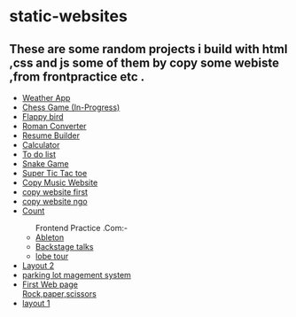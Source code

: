 # static-websites

<h2>These are some random projects i build with html ,css and js some of them by copy some webiste ,from frontpractice etc .
</h2>
<ul>
<li> <a href="https://aman1919.github.io/static-websites/weather/index.html">Weather App</a></li>

<li> <a href="https://aman1919.github.io/static-websites/chess/index.html">Chess Game (In-Progress)</a></li>

<li> <a href="https://aman1919.github.io/static-websites/flappyBird/index.html">Flappy bird</a></li>

<li> <a href="https://aman1919.github.io/static-websites/roman/index.html">Roman Converter</a></li>

<li><a href="https://aman1919.github.io/static-websites/resume-Builder/index.html">Resume Builder</a></li>

<li><a href="https://aman1919.github.io/static-websites/calculator/calculator.html">Calculator</a></li>

<li><a href="https://aman1919.github.io/static-websites/To%20do%20list/index.html">To do list</a></li>

<li><a href="https://aman1919.github.io/static-websites/Snake%20game/index.html">Snake Game</a></li>

<li><a href="https://aman1919.github.io/static-websites/tic-tac-toe/index.html">Super Tic Tac toe</a></li>

<li><a href="https://aman1919.github.io/static-websites/copy%20%20music%20website/indexj.html">Copy Music Website</a></li>

 <li> <a href="https://aman1919.github.io/static-websites/copy%20website%20first/index2.html"
> copy website first</a> </li>
<li><a  href="https://aman1919.github.io/static-websites/copy%20website%20ngo/copy/nav.html">copy website ngo</a></li>

<li><a href="https://aman1919.github.io/static-websites/count-random/count.html">Count</a></li>

<ul>
Frontend Practice .Com:-

<li><a href ="https://aman1919.github.io/static-websites/frontend/Ableton/index.html">Ableton</a></li>

<li> <a href="https://aman1919.github.io/static-websites/frontend/backstage%20talks/">Backstage talks</a></li>

<li> <a href="https://aman1919.github.io/static-websites/frontend/lobe%20tour/">lobe tour</a></li>

</ul>

<li><a href="https://aman1919.github.io/static-websites/layout%202/ne_w.html">Layout 2</a></li>

 <li> <a href="https://aman1919.github.io/static-websites/parking_lot_mangement/plms.html">
parking lot magement system</a></li>
<li>
<a
href="https://aman1919.github.io/static-websites/responsive%20page/test.html">
First Web page
</a>
</li>
<a 
href= "https://aman1919.github.io/static-websites/rock-paper-scissors/index.html">Rock,paper,scissors</a></li>

<li><a  href="https://aman1919.github.io/static-websites/webpage%20layout%201/web_page.html">
layout 1 </a></li>

</ul>
